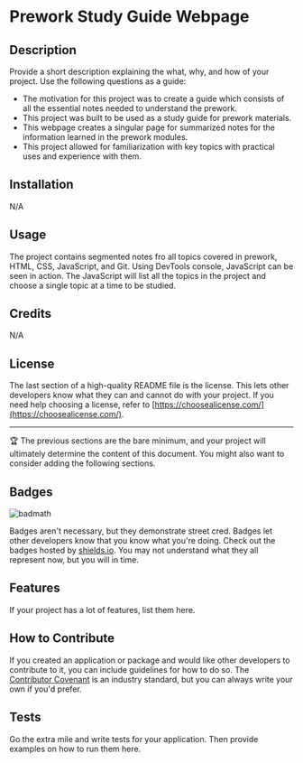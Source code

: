 # Prework Study Guide Webpage

## Description

Provide a short description explaining the what, why, and how of your project. Use the following questions as a guide:

- The motivation for this project was to create a guide which consists of all the essential notes needed to understand the prework.
- This project was built to be used as a study guide for prework materials.
- This webpage creates a singular page for summarized notes for the information learned in the prework modules.
- This project allowed for familiarization with key topics with practical uses and experience with them.


## Installation

N/A

## Usage

The project contains segmented notes fro all topics covered in prework, HTML, CSS, JavaScript, and Git. Using DevTools console, JavaScript can be seen in action. The JavaScript will list all the topics in the project and choose a single topic at a time to be studied. 

## Credits

N/A

## License

The last section of a high-quality README file is the license. This lets other developers know what they can and cannot do with your project. If you need help choosing a license, refer to [https://choosealicense.com/](https://choosealicense.com/).

---

🏆 The previous sections are the bare minimum, and your project will ultimately determine the content of this document. You might also want to consider adding the following sections.

## Badges

![badmath](https://img.shields.io/github/languages/top/nielsenjared/badmath)

Badges aren't necessary, but they demonstrate street cred. Badges let other developers know that you know what you're doing. Check out the badges hosted by [shields.io](https://shields.io/). You may not understand what they all represent now, but you will in time.

## Features

If your project has a lot of features, list them here.

## How to Contribute

If you created an application or package and would like other developers to contribute to it, you can include guidelines for how to do so. The [Contributor Covenant](https://www.contributor-covenant.org/) is an industry standard, but you can always write your own if you'd prefer.

## Tests

Go the extra mile and write tests for your application. Then provide examples on how to run them here.